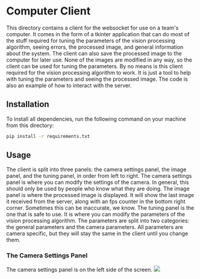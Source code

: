 # Computer Client
This directory contains a client for the websocket for use on a team's computer. It comes in the form of a tkinter 
application that can do most of the stuff required for tuning the parameters of the vision processing algorithm, seeing
errors, the processed image, and general information about the system. The client can also save the processed image to 
the computer for later use. None of the images are modified in any way, so the client can be used for tuning the parameters.
By no means is this client required for the vision processing algorithm to work. It is just a tool to help with tuning the
parameters and seeing the processed image. The code is also an example of how to interact with the server.

## Installation
To install all dependencies, run the following command on your machine from this directory:
```bash
pip install -r requirements.txt
```


## Usage
The client is split into three panels: the camera settings panel, the image panel, and the tuning panel, in order from left to right.
The camera settings panel is where you can modify the settings of the camera. In general, this should only be used by people who know what they are doing.
The image panel is where the processed image is displayed. It will show the last image it received from the server, along with an fps counter in the bottom right corner. Sometimes this can be inaccurate, we know.
The tuning panel is the one that is safe to use. It is where you can modify the parameters of the vision processing algorithm. The parameters are split into two categories: the general parameters and the camera parameters. 
All parameters are camera specific, but they will stay the same in the client until you change them.

### The Camera Settings Panel
The camera settings panel is on the left side of the screen.
![](/.readme-helpers/Left-panel.png)